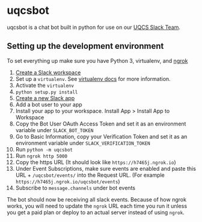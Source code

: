 # uqcsbot

uqcsbot is a chat bot built in python for use on our [UQCS Slack Team](uqcs.slack.com).

## Setting up the development environment

To set everything up make sure you have Python 3, virtualenv, and [ngrok](https://ngrok.com/)

1. [Create a Slack workspace](https://slack.com/create)
1. Set up a `virtualenv`. See [virtualenv docs](https://virtualenv.pypa.io/en/stable/) for more information.
1. Activate the `virtualenv`
1. `python setup.py install`
1. [Create a new Slack app](https://api.slack.com/apps/)
1. Add a bot user to your app
1. Install your app to your workspace. Install App > Install App to Workspace
1. Copy the Bot User OAuth Access Token and set it as an environment variable under `SLACK_BOT_TOKEN`
1. Go to Basic Information, copy your Verification Token and set it as an environment variable under `SLACK_VERIFICATION_TOKEN`
1. Run `python -m uqcsbot`
1. Run `ngrok http 5000`
1. Copy the https URL (It should look like `https://h7465j.ngrok.io`)
1. Under Event Subscriptions, make sure events are enabled and paste this URL +  `/uqcsbot/events/` into the Request URL. (For example `https://h7465j.ngrok.io/uqcsbot/events`)
1. Subscribe to `message.channels` under bot events

The bot should now be receiving all slack events. Because of how ngrok works, you will need to update the `ngrok` URL each time you run it unless you get a paid plan or deploy to an actual server instead of using `ngrok`.